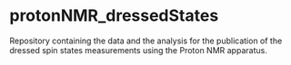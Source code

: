 # protonNMR_dressedStates
Repository containing the data and the analysis for the publication of the dressed spin states measurements using the Proton NMR apparatus. 

